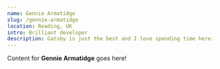 ```yaml
---
name: Gennie Armatidge
slug: /gennie-armatidge
location: Reading, UK
intro: Brilliant developer
description: Gatsby is just the best and I love spending time here.
---
```

Content for **Gennie Armatidge** goes here!